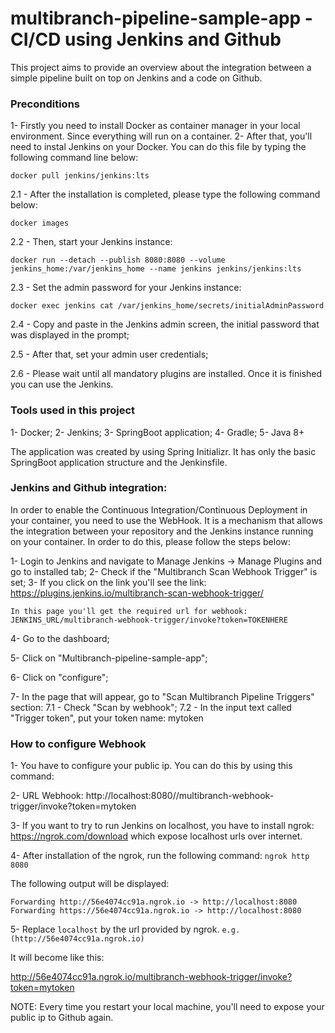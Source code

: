 # multibranch-pipeline-sample-app - CI/CD using Jenkins and Github

This project aims to provide an overview about the integration between a simple pipeline built on top on Jenkins and a code on Github. 

### Preconditions

1- Firstly you need to install Docker as container manager in your local environment. Since everything will run on a container.
2- After that, you'll need to instal Jenkins on your Docker. You can do this file by typing the following command line below:

``docker pull jenkins/jenkins:lts``

2.1 - After the installation is completed, please type the following command below:

``docker images``

2.2 - Then, start your Jenkins instance:

 ``docker run --detach --publish 8080:8080 --volume jenkins_home:/var/jenkins_home --name jenkins jenkins/jenkins:lts``

2.3 - Set the admin password for your Jenkins instance:

``docker exec jenkins cat /var/jenkins_home/secrets/initialAdminPassword``

2.4 - Copy and paste in the Jenkins admin screen, the initial password that was displayed in the prompt;

2.5 - After that, set your admin user credentials;

2.6 - Please wait until all mandatory plugins are installed. Once it is finished you can use the Jenkins.

### Tools used in this project

1- Docker;
2- Jenkins;
3- SpringBoot application;
4- Gradle;
5- Java 8+

The application was created by using Spring Initializr. It has only the basic SpringBoot application structure and the Jenkinsfile.

### Jenkins and Github integration:

In order to enable the Continuous Integration/Continuous Deployment in your container, you need to use the WebHook. It is a mechanism that allows the integration between your repository and the Jenkins instance running on your container. In order to do this, please follow the steps below:


1- Login to Jenkins and navigate to Manage Jenkins -> Manage Plugins and go to installed tab;
2- Check if the "Multibranch Scan Webhook Trigger" is set;
3- If you click on the link you'll see the link: https://plugins.jenkins.io/multibranch-scan-webhook-trigger/

    In this page you'll get the required url for webhook: JENKINS_URL/multibranch-webhook-trigger/invoke?token=TOKENHERE

4- Go to the dashboard;

5- Click on "Multibranch-pipeline-sample-app";

6- Click on "configure";

7- In the page that will appear, go to "Scan Multibranch Pipeline Triggers" section:
    7.1 - Check "Scan by webhook";
    7.2 - In the input text called "Trigger token", put your token name:
	    mytoken


### How to configure Webhook

1- You have to configure your public ip. You can do this by using this command:

2- URL Webhook: http://localhost:8080//multibranch-webhook-trigger/invoke?token=mytoken

3- If you want to try to run Jenkins on localhost, you have to install ngrok: https://ngrok.com/download which expose localhost urls over internet.

4- After installation of the ngrok, run the following command:
  ``ngrok http 8080``
  
  The following output will be displayed:

   ``Forwarding http://56e4074cc91a.ngrok.io -> http://localhost:8080`` 
   ``Forwarding https://56e4074cc91a.ngrok.io -> http://localhost:8080``

5- Replace ``localhost`` by the url provided by ngrok. ``e.g.(http://56e4074cc91a.ngrok.io)``

It will become like this:

http://56e4074cc91a.ngrok.io/multibranch-webhook-trigger/invoke?token=mytoken

NOTE: Every time you restart your local machine, you'll need to expose your public ip to Github again.

